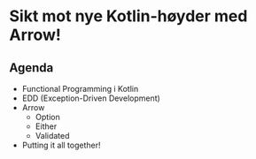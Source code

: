 # Sikt mot nye Kotlin-høyder med Arrow!

## Agenda

- Functional Programming i Kotlin
- EDD (Exception-Driven Development)
- Arrow
    - Option
    - Either
    - Validated
- Putting it all together!